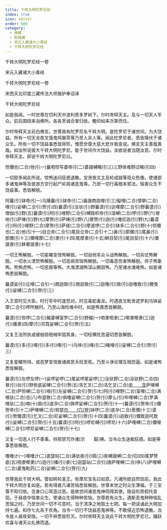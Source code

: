 ```yaml
---
title: 千转大明陀罗尼经
index: true
icon: editor
order: 509
category:
  - 佛藏
  - 乾隆藏
  - 宋元入藏诸大小乘经
  - 千转大明陀罗尼经
---
```


千转大明陀罗尼经一卷  

宋元入藏诸大小乘经  

千转大明陀罗尼经一卷  

宋西天北印度三藏传法大师施护奉诏译  

千转大明陀罗尼经  

如是我闻。一时世尊在忉利天中波利质多罗树下。尔时帝释天主。及与一切天人军众。前后围绕来诣佛所。各各至诚合掌归依。瞻仰如来次第而住。  

尔时帝释天主前白佛言。世尊我有陀罗尼名千转大明。是陀罗尼于诸世间。为大饶益。所有一切天龙夜叉饿鬼鸠槃茶等乃至人非人等。闻此陀罗尼者。悉皆降伏于诸众生。所有一切不饶益事悉皆除殄。惟愿世尊大慈大悲许我宣说。佛言天主善哉善哉。如汝所说彼大千转大明陀罗尼。能于世间作大饶益。汝欲说者当随汝意。尔时帝释天主。即说千转大明陀罗尼曰。  

怛儞也(二合)他(引一)曩呬怛写婆帝(引二)婆誐嚩睹(引三)三野体难野过睹(引四)  

一切部多闻此所说。惊怖迷闷狂惑退散。宝贤夜叉主及轮成就等现众色像。使诸部多诸鬼神等及彼游方空行起尸疟病诸恶鬼等。乃至一切行毒根本邪法。恼害众生不饶益事。悉皆解脱。  

阿曩(引)钵帝(引一)乌播曩(引)钵帝(引二)盎誐商迦哩(引三)儗哩(二合)恨拏(二合)哩(引)娑嚩(二合引)贺(引四)曩谟(引)没驮(引)野曩谟(引)达哩摩(二合引)野曩谟(引)僧伽(引)野(五)曩谟(引)阿(引)哩野(二合引)嚩路枳帝(引)湿嚩(二合)啰(引)野(六)冒地(引)萨埵(引)野(七)摩贺(引)萨埵(引)野(八)摩贺(引)迦(引)噜尼迦(引)野(九)曩谟(引)阿(引)哩野(二合)摩贺(引)萨瑳(二合引)摩波啰(二合引)钵多(二合引)野(十)怛儞也(二合)他(引十一)目讫帝(二合引)尾目讫帝(二合引十二)鼻(引)那儞(引)尾鼻(引)那儞(引十三)儞哩摩(二合)隶(引十四)尾摩隶(引十五)稣目契(引)尾目契(引十六)瞢誐隶(引)稣瞢誐隶(十七)  

一切王怖解脱。一切星曜变怪怖解脱。一切自他军众斗战怖解脱。一切兵仗怖解脱。一切水火漂焚怖解脱。一切恶病苦恼怖解脱。一切毒恶伤害怖解脱。师子怖象怖。熊怖虎怖。一切恶兽等怖。大海漂溺怖深山閴寂怖。乃至诸水滩难怖。如是诸怖悉皆解脱。  

曩谟娑(引)讫哩(二合引一)商迦致(引)商迦致(引二)迦噜(引)致(引)迦噜致(引)儞曳(引)娑嚩(二合引)贺(引三)  

入王宫时见大臣。时行军中时逢怨对。时见毒蛇毒龙。时遇夜叉毗舍遮罗刹乌钵娑摩(二合引)啰所魅时。乃至山海险难中时。如是怖畏悉皆解脱。  

曩谟(引)怛啰(二合引)赧婆嚩室罗(二合引)野赧(一)呬隶呬隶(二)唧隶唧隶(三)迦(引)播隶(四)摩(引)邓霓娑嚩(二合引)贺(引五)  

又复王法所执或被枷锁杻械牢固其身。一切枉横忧苦逼切悉皆解脱。  

曩谟(引)多(引)哩(引)多(引)哩(引一)乌哆(引)哩(引二)睹哩(引)娑嚩(二合引)贺(引三)  

又复星曜所持。或恶梦变怪致诸病苦夭枉至死。乃至斗诤论理互相恐逼。如是诸怖悉皆解脱。  

曩谟(引)左啰左啰(一)娑啰娑啰(二)尾娑啰尾娑啰(三)没驮野(二合)没驮野(二合四)冒(引)驮(引)野弥底娑嚩(二合引)贺(五)洛乞叉(二合)洛乞叉(二合)[牟　　含](六)萨哩嚩(二合)萨怛嚩(二合引)喃(引)左娑嚩(二合引)贺(引七)阿(引)哩野(二合)室哩(二合)满哩驮(二合)览(八)布瑟致(二合)俱噜娑嚩(二合引)贺(引)摩么(引)布哩嚩(二合)罗满哩驮(二合)喃(十)扇(引)底孕(二合)俱啰娑嚩(二合引)贺(引十一)曩谟(引)贺帝(引)儞贺帝(引十二)萨哩嚩(二合)努瑟[巾　　(穴/登)](二合引)钵啰(二合)底孕(二合)惹儞(十三)谟(引)贺儞谟(引)乞叉(二合)尼娑嚩(二合引)贺(引十四)曩谟(引)迦致(引)儞致迦吒致(引)娑嚩(二合引)贺(引十五)曩谟(引)阿(引)啰尼嚩(引)啰尼(十六)萨哩嚩(二合)儞哩嚩(二合引)啰尼娑嚩(二合引)贺(引十七)  

又复一切恶人行不善事。持邪禁咒作诸[示　　厭]祷。当令众生迷痴狂惑。如是等事悉皆解脱。  

噜噜计(一)哩噜计(二)底瑟姹(二合)满驮夜(引)弭(三)夜嚩誐嚩(二合)切(四)尾梦赞底(五)呬隶唧隶(六)迦(引)播(引)隶(七)迦瑟站(二合引)誐萨哩嚩(二合)哆(八)萨哩嚩(二合)婆曳毗药(二合)娑嚩(二合引)贺(引九)  

世尊我此千转大明。譬如转轮圣王。有摩尼宝名曰如意。凡诸所欲自然现前。我此千转大明亦复如是。若有得者凡诸苦恼悉皆解脱。世尊末世之时众生薄福。于三宝尊不知归依。恣身口心常造过恶。是故世间诸恶鬼神伺得其便。隐自形质假托变现。于昼夜中恼害众生。使诸众生得种种苦恼。世尊若有众生。遇斯恶鬼种种恼乱苦恼之时。乃至世间一切不可意时。当于清净之地取土七把。每一把读诵此大明加持七遍。和作七丸系于衣角。当令一切行不饶益恶鬼神等。不敢侵近恐怖退散。当令是人昼夜安隐。一切不祥悉皆殄灭。尔时帝释天主说此千转大明陀罗尼已。踊跃欢喜与诸天众礼佛而退。  
